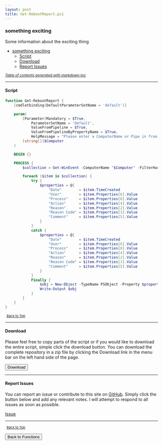 ```yaml
---
layout: post
title: Get-RebootReport.ps1
---
```


### something exciting

Some information about the exciting thing

- [something exciting](#something-exciting)
  - [Script](#script)
  - [Download](#download)
  - [Report Issues](#report-issues)

<small><i><a href='http://ecotrust-canada.github.io/markdown-toc/'>Table of contents generated with markdown-toc</a></i></small>

---

#### Script

```powershell
function Get-RebootReport {
    [cmdletbinding(DefaultParameterSetName = 'default')]

    param(
        [Parameter(Mandatory = $True,
            ParameterSetName = 'Default',
            ValueFromPipeline = $True,
            ValueFromPipelineByPropertyName = $True,
            HelpMessage = "Please enter a ComputerName or Pipe in from another command.")]
        [string[]]$Computer
    )

    BEGIN {}

    PROCESS {
        $collection = Get-WinEvent -ComputerName "$Computer" -FilterHashtable @{logname = 'System'; id = 1074 }

        foreach ($item in $collection) {
            try {
                $properties = @{
                    "Date"        = $item.TimeCreated
                    "User"        = $item.Properties[6].Value
                    "Process"     = $item.Properties[0].Value
                    "Action"      = $item.Properties[4].Value
                    "Reason"      = $item.Properties[2].Value
                    "Reason Code" = $item.Properties[3].Value
                    "Comment"     = $item.Properties[5].Value
                }
            }
            catch {
                $properties = @{
                    "Date"        = $item.TimeCreated
                    "User"        = $item.Properties[6].Value
                    "Process"     = $item.Properties[0].Value
                    "Action"      = $item.Properties[4].Value
                    "Reason"      = $item.Properties[2].Value
                    "Reason Code" = $item.Properties[3].Value
                    "Comment"     = $item.Properties[5].Value
                }
            }
            Finally {
                $obj = New-Object -TypeName PSObject -Property $properties
                Write-Output $obj
            }
        }
    }
}
```

<span style="font-size:11px;"><a href="#"><i class="fas fa-caret-up" aria-hidden="true" style="color: white; margin-right:5px;"></i>Back to Top</a></span>

---

#### Download

Please feel free to copy parts of the script or if you would like to download the entire script, simple click the download button. You can download the complete repository in a zip file by clicking the Download link in the menu bar on the left hand side of the page.

<button class="btn" type="submit" onclick="window.open('/PowerShell/functions/Get-RebootReport.ps1')">
    <i class="fa fa-cloud-download-alt">
    </i>
        Download
</button>

---

#### Report Issues

You can report an issue or contribute to this site on <a href="https://github.com/BanterBoy/scripts-blog/issues">GitHub</a>. Simply click the button below and add any relevant notes. I will attempt to respond to all issues as soon as possible.

<!-- Place this tag where you want the button to render. -->

<a class="github-button" href="https://github.com/BanterBoy/scripts-blog/issues/new?title=Get-RebootReport.ps1&body=There is a problem with this function. Please find details below." data-show-count="true" aria-label="Issue BanterBoy/scripts-blog on GitHub">Issue</a>

---

<span style="font-size:11px;"><a href="#"><i class="fas fa-caret-up" aria-hidden="true" style="color: white; margin-right:5px;"></i>Back to Top</a></span>

<a href="/menu/_pages/functions.html">
    <button class="btn">
        <i class='fas fa-reply'>
        </i>
            Back to Functions
    </button>
</a>

[1]: http://ecotrust-canada.github.io/markdown-toc
[2]: https://github.com/googlearchive/code-prettify
